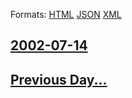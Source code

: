 
Formats: [HTML](2002/07/14/index.html)  [JSON](2002/07/14/index.json)  [XML](2002/07/14/index.xml)  

## [2002-07-14](/news/2002/07/14/index.md)

## [Previous Day...](/news/2002/07/13/index.md)

